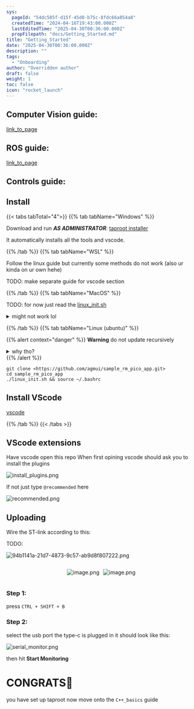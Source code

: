 ```yaml
---
sys:
  pageId: "54dc585f-d15f-45d0-b75c-8fdc66a854a8"
  createdTime: "2024-04-16T19:43:00.000Z"
  lastEditedTime: "2025-04-30T00:36:00.000Z"
  propFilepath: "docs/Getting_Started.md"
title: "Getting_Started"
date: "2025-04-30T00:36:00.000Z"
description: ""
tags:
  - "Onboarding"
author: "Overridden author"
draft: false
weight: 1
toc: false
icon: "rocket_launch"
---
```


## Computer Vision guide:

[link_to_page](86d45bc0-388b-4d26-8848-44f255f73d0e)

## ROS guide:

[link_to_page](3c76c1de-ec8f-46d6-8b0a-294005edc2d5)

## Controls guide:

## Install

{{< tabs tabTotal="4">}}
{{% tab tabName="Windows" %}}

Download and run _**AS ADMINISTRATOR**_: [taproot installer](https://github.com/Thornbots/TeachingFreshies/releases/tag/1.0)

It automatically installs all the tools and vscode.

{{% /tab %}}
{{% tab tabName="WSL" %}}

Follow the linux guide but currently some methods do not work (also ur kinda on ur own hehe)

TODO: make separate guide for vscode section

{{% /tab %}}
{{% tab tabName="MacOS" %}}

TODO: for now just read the [linux_init.sh](https://github.com/agmui/sample_rm_pico_app/blob/main/linux_init.sh)

<details>
<summary>might not work lol</summary>

`brew install libusb pkg-config`

Next install: [vscode](https://code.visualstudio.com/Download)

</details>

{{% /tab %}}
{{% tab tabName="Linux (ubuntu)" %}}

{{% alert context="danger" %}}
**Warning** do not update recursively
<details>
<summary>why tho?</summary>
There are some submodules that may go on for a while (like tinyusb) and I highly
recommend you don't need to get them.
If you want to see what submodules I update just look in `linux_init.sh`
</details>
{{% /alert %}}

```shell
git clone <https://github.com/agmui/sample_rm_pico_app.git>
cd sample_rm_pico_app
./linux_init.sh && source ~/.bashrc
```

## Install VScode

[vscode](https://code.visualstudio.com/Download)

{{% /tab %}}
{{< /tabs >}}

## VScode extensions

Have vscode open this repo
When first opining vscode should ask you to install the plugins

![install_plugins.png](https://prod-files-secure.s3.us-west-2.amazonaws.com/d518164a-d88e-44d1-a4ee-3adb3bd8bce0/89bd30f0-1825-4e77-867b-0a41ce370880/install_plugins.png?X-Amz-Algorithm=AWS4-HMAC-SHA256&X-Amz-Content-Sha256=UNSIGNED-PAYLOAD&X-Amz-Credential=ASIAZI2LB466VUIXGUHL%2F20250615%2Fus-west-2%2Fs3%2Faws4_request&X-Amz-Date=20250615T181046Z&X-Amz-Expires=3600&X-Amz-Security-Token=IQoJb3JpZ2luX2VjEGIaCXVzLXdlc3QtMiJIMEYCIQDeZHRhpmlAAb3i6nnrLQ%2F%2Bf7MMV3wep%2F%2BuE%2B%2Fg8tjbGAIhANCu7RKJLuO3SwP%2BjmEZpz0mYSEu3tNhwjuNnuJbkGM5Kv8DCEsQABoMNjM3NDIzMTgzODA1IgyHlj0%2Fj3IztA2ukpQq3AMabsOKtA04DPDqb55YG6eqmC3xrGqin9c70z7tDh4NMxNueD2A72WWUcrUe%2Br%2Fa%2BVbeTopCdnRPvwVVPSOhGawd5v4XrLABmDdvwxl7a2ZhsxBrXn46hg21QTWkqxd0uPAwWvjnFULbcT8aq8MO0lF8DmsGAOo7YUkOn%2FNBEHhqIIjGpfyJBkMjcw6C0jy0zy%2Fcr1x2Toc42YGoZ82Lf8H5VmDTCem%2F630RNdg%2FyQ9OuJBGylI4%2FgYmBVV0mcX69T61xJZ9t5N%2BRGYSbxKifd5AOukRAYT5Zy9LfwbCdizVwWMJ7uIdrKwCS5tT1JG01pKQHjFiQ1rNqPJM%2Fa39K3LzsKW0V3yRHy1pNQvbe1frTuozyUC4Cjoi83%2BHIjrT5KJcsWbuAmcqNOFDcBooWu82IJhTdSevn3M9Iv4yMJKCWRTYoMngU27OWTrunJv2iOGoO63NEcvDyZe6MAdY2PxOAZSBAEDBWD%2BAscrNOLD568zvGJCIL1wQ5lTMu%2Foh3vcofRyIVRnXqwc9nHOzV0dKgT0sQwcXaSB6rscHVtbNATuvL12oUFf%2Fqz6oU1Ma3kR5mWYa0LoIwMnsbUyBn9UThxpCYzYI3rjcre%2FGPdSmqmJfSHHwkrrvJdpbTC%2BhLzCBjqkAVRuORhFwOH%2F4ofrLFadQp9XxO6THBDQPr1BLeV6x9x%2FkhepxbiOnkoTeizaMWglv2fcISt5ZkLwIuwS0XDlfrra9q0brJJRi78BD576GN26PPdJiq0LwxektJho6FFfsxrraZ0QECvNQG0cQqG%2Bhs9knXYhN3JDfGLT0NB2cCN25F38e8h9i8gl7p4ViEQP2pLw1kPDDmCWJekzoxY8H8CxcDBM&X-Amz-Signature=72aa5101d911133dcf4c4c8d573165de0df04cbeb1f93210ea79c31a1249b1f4&X-Amz-SignedHeaders=host&x-amz-checksum-mode=ENABLED&x-id=GetObject)

If not just type `@recommended` here  

![recommended.png](https://prod-files-secure.s3.us-west-2.amazonaws.com/d518164a-d88e-44d1-a4ee-3adb3bd8bce0/61e661e9-5d85-4dfc-be0d-8d2097a5e793/recommended.png?X-Amz-Algorithm=AWS4-HMAC-SHA256&X-Amz-Content-Sha256=UNSIGNED-PAYLOAD&X-Amz-Credential=ASIAZI2LB466VUIXGUHL%2F20250615%2Fus-west-2%2Fs3%2Faws4_request&X-Amz-Date=20250615T181046Z&X-Amz-Expires=3600&X-Amz-Security-Token=IQoJb3JpZ2luX2VjEGIaCXVzLXdlc3QtMiJIMEYCIQDeZHRhpmlAAb3i6nnrLQ%2F%2Bf7MMV3wep%2F%2BuE%2B%2Fg8tjbGAIhANCu7RKJLuO3SwP%2BjmEZpz0mYSEu3tNhwjuNnuJbkGM5Kv8DCEsQABoMNjM3NDIzMTgzODA1IgyHlj0%2Fj3IztA2ukpQq3AMabsOKtA04DPDqb55YG6eqmC3xrGqin9c70z7tDh4NMxNueD2A72WWUcrUe%2Br%2Fa%2BVbeTopCdnRPvwVVPSOhGawd5v4XrLABmDdvwxl7a2ZhsxBrXn46hg21QTWkqxd0uPAwWvjnFULbcT8aq8MO0lF8DmsGAOo7YUkOn%2FNBEHhqIIjGpfyJBkMjcw6C0jy0zy%2Fcr1x2Toc42YGoZ82Lf8H5VmDTCem%2F630RNdg%2FyQ9OuJBGylI4%2FgYmBVV0mcX69T61xJZ9t5N%2BRGYSbxKifd5AOukRAYT5Zy9LfwbCdizVwWMJ7uIdrKwCS5tT1JG01pKQHjFiQ1rNqPJM%2Fa39K3LzsKW0V3yRHy1pNQvbe1frTuozyUC4Cjoi83%2BHIjrT5KJcsWbuAmcqNOFDcBooWu82IJhTdSevn3M9Iv4yMJKCWRTYoMngU27OWTrunJv2iOGoO63NEcvDyZe6MAdY2PxOAZSBAEDBWD%2BAscrNOLD568zvGJCIL1wQ5lTMu%2Foh3vcofRyIVRnXqwc9nHOzV0dKgT0sQwcXaSB6rscHVtbNATuvL12oUFf%2Fqz6oU1Ma3kR5mWYa0LoIwMnsbUyBn9UThxpCYzYI3rjcre%2FGPdSmqmJfSHHwkrrvJdpbTC%2BhLzCBjqkAVRuORhFwOH%2F4ofrLFadQp9XxO6THBDQPr1BLeV6x9x%2FkhepxbiOnkoTeizaMWglv2fcISt5ZkLwIuwS0XDlfrra9q0brJJRi78BD576GN26PPdJiq0LwxektJho6FFfsxrraZ0QECvNQG0cQqG%2Bhs9knXYhN3JDfGLT0NB2cCN25F38e8h9i8gl7p4ViEQP2pLw1kPDDmCWJekzoxY8H8CxcDBM&X-Amz-Signature=cf0ea29dc641daa21455ae2107f68b270de1a3122ffcf95b36b4e293a53ce6d9&X-Amz-SignedHeaders=host&x-amz-checksum-mode=ENABLED&x-id=GetObject)

## Uploading

Wire the ST-link according to this:

TODO:

![94b1141a-21d7-4873-9c57-ab9d8f807222.png](https://prod-files-secure.s3.us-west-2.amazonaws.com/d518164a-d88e-44d1-a4ee-3adb3bd8bce0/e5fad17d-ab82-4300-9f4c-505ab4b1202c/94b1141a-21d7-4873-9c57-ab9d8f807222.png?X-Amz-Algorithm=AWS4-HMAC-SHA256&X-Amz-Content-Sha256=UNSIGNED-PAYLOAD&X-Amz-Credential=ASIAZI2LB466VUIXGUHL%2F20250615%2Fus-west-2%2Fs3%2Faws4_request&X-Amz-Date=20250615T181046Z&X-Amz-Expires=3600&X-Amz-Security-Token=IQoJb3JpZ2luX2VjEGIaCXVzLXdlc3QtMiJIMEYCIQDeZHRhpmlAAb3i6nnrLQ%2F%2Bf7MMV3wep%2F%2BuE%2B%2Fg8tjbGAIhANCu7RKJLuO3SwP%2BjmEZpz0mYSEu3tNhwjuNnuJbkGM5Kv8DCEsQABoMNjM3NDIzMTgzODA1IgyHlj0%2Fj3IztA2ukpQq3AMabsOKtA04DPDqb55YG6eqmC3xrGqin9c70z7tDh4NMxNueD2A72WWUcrUe%2Br%2Fa%2BVbeTopCdnRPvwVVPSOhGawd5v4XrLABmDdvwxl7a2ZhsxBrXn46hg21QTWkqxd0uPAwWvjnFULbcT8aq8MO0lF8DmsGAOo7YUkOn%2FNBEHhqIIjGpfyJBkMjcw6C0jy0zy%2Fcr1x2Toc42YGoZ82Lf8H5VmDTCem%2F630RNdg%2FyQ9OuJBGylI4%2FgYmBVV0mcX69T61xJZ9t5N%2BRGYSbxKifd5AOukRAYT5Zy9LfwbCdizVwWMJ7uIdrKwCS5tT1JG01pKQHjFiQ1rNqPJM%2Fa39K3LzsKW0V3yRHy1pNQvbe1frTuozyUC4Cjoi83%2BHIjrT5KJcsWbuAmcqNOFDcBooWu82IJhTdSevn3M9Iv4yMJKCWRTYoMngU27OWTrunJv2iOGoO63NEcvDyZe6MAdY2PxOAZSBAEDBWD%2BAscrNOLD568zvGJCIL1wQ5lTMu%2Foh3vcofRyIVRnXqwc9nHOzV0dKgT0sQwcXaSB6rscHVtbNATuvL12oUFf%2Fqz6oU1Ma3kR5mWYa0LoIwMnsbUyBn9UThxpCYzYI3rjcre%2FGPdSmqmJfSHHwkrrvJdpbTC%2BhLzCBjqkAVRuORhFwOH%2F4ofrLFadQp9XxO6THBDQPr1BLeV6x9x%2FkhepxbiOnkoTeizaMWglv2fcISt5ZkLwIuwS0XDlfrra9q0brJJRi78BD576GN26PPdJiq0LwxektJho6FFfsxrraZ0QECvNQG0cQqG%2Bhs9knXYhN3JDfGLT0NB2cCN25F38e8h9i8gl7p4ViEQP2pLw1kPDDmCWJekzoxY8H8CxcDBM&X-Amz-Signature=9bf612cbea9a34dc00ee273a545c714f8e38f0d7f58ded1c368f596f16ebf064&X-Amz-SignedHeaders=host&x-amz-checksum-mode=ENABLED&x-id=GetObject)

<div style="display: flex;flex-direction: row; column-gap:10px; max-width: 630px;justify-content: center;">
<div>

![image.png](https://prod-files-secure.s3.us-west-2.amazonaws.com/d518164a-d88e-44d1-a4ee-3adb3bd8bce0/210ecb78-1116-4d7b-b9b7-2292f66fa2c2/image.png?X-Amz-Algorithm=AWS4-HMAC-SHA256&X-Amz-Content-Sha256=UNSIGNED-PAYLOAD&X-Amz-Credential=ASIAZI2LB466UHWAJO2Y%2F20250615%2Fus-west-2%2Fs3%2Faws4_request&X-Amz-Date=20250615T181052Z&X-Amz-Expires=3600&X-Amz-Security-Token=IQoJb3JpZ2luX2VjEGIaCXVzLXdlc3QtMiJGMEQCIGU9cm6%2FI%2BrbdLxhoki9TRhRQRx2nDO3Is8QeiLpQo1WAiB7FHRh%2BPFeUTIBLTUJRjgb6pj2EvVVFjiHmBhCVJBypCr%2FAwhLEAAaDDYzNzQyMzE4MzgwNSIMBrNVULYJ7AbT%2F1OvKtwDtcMB7XubwuuJOw1QAMXaD1XdWORlMKuiuQXz2HVGrkQ8ysh%2BgqKf2Ak4VVn2VphfhKsP%2FWSR3W4Zj7MDxDz5%2BAv4LQ0%2FpDOrfPqTU%2Bre2FktjSVGPdPXxxS%2FDPV1xJSqIzfyEg2kRxoEVLv3t%2Fr6SfTaVAWJfkAJlMnmSam1lIU1Lbc2kUI4lvWcifxsB4MDy4FNoO4BrJZpb7RBonNsU8zBmhf2WF9Xzbk5MfbDYPh7dYy4H9A0Ml722XEkv6J%2B5HmMeqyUBdXy2WcyFs0dKO%2Fu83%2BQz4OVcZRuHyFkubvxz8vU4MYPVkBrnsUqF7D2kVndKVxf0f7t1Z92ZstNTjiFzfNNOvcOHGqtpYSbHkXLcmks0BqUtSXcaQC7QQZ90Vz85clR%2BfTxSCxiAIokWv%2FXS1rhYf2QO8r47R0iTQg3qFv5RSI%2FpXQDNBUU9DIcUx0IE%2BJxiQKWHpviG26GoP9pui2gZ%2FeZN8UxNa0ekM82Hf8lBfNC5iDVoxgN%2FGn8K0VVzk4SDnIfiAI5D6TRBNw46MZ8qoMEBUNh7z23KWbJ%2FnI%2FCv7GB1yid3d%2Bh0NVOvEvVzm6gy2s9gOm%2F7vl8NIDtlTCwmRzfQFSAsuqPk%2BonKAs9%2F%2BPFBImpTAw44W8wgY6pgEUABE8E9lrf1wWV0q6KLB6%2FvKa6thZeMVrIB%2FCdSJH0IfKLzLDLvzvZq1OFtHgu9UssosXzuzdpHQBXi%2B%2BBl09GJOkJQwQTBnieFrOa9gu0FgTaGJ15lQppI%2FRiR2KC%2FNXsMqLvUhdhqUJ%2BRCsJx0Tu2TywqxQ%2B1gXupDTr0ZRpxKOawheUYKREyFsIqEfPLcAKegv8u0Xtw9CPUhj6%2FkBsdIZhONV&X-Amz-Signature=0be6034de6a473c1a4648c54f6d95215420b6c7b96bda71c5bdc0eccda1b8c7c&X-Amz-SignedHeaders=host&x-amz-checksum-mode=ENABLED&x-id=GetObject)

</div>
<div>

![image.png](https://prod-files-secure.s3.us-west-2.amazonaws.com/d518164a-d88e-44d1-a4ee-3adb3bd8bce0/33a0fd0f-8ca6-4a86-8e09-26e95ded1fff/image.png?X-Amz-Algorithm=AWS4-HMAC-SHA256&X-Amz-Content-Sha256=UNSIGNED-PAYLOAD&X-Amz-Credential=ASIAZI2LB466QIULGVNA%2F20250615%2Fus-west-2%2Fs3%2Faws4_request&X-Amz-Date=20250615T181053Z&X-Amz-Expires=3600&X-Amz-Security-Token=IQoJb3JpZ2luX2VjEGIaCXVzLXdlc3QtMiJHMEUCIQDHCq9dY4wf4muD00sssndZhOOpCGriW7pOR%2FmoU%2Bb%2BRgIgSYHhtnGEO9ttJYb1AmaPr7Cq9yO5O7tRfKYZCugf0F0q%2FwMISxAAGgw2Mzc0MjMxODM4MDUiDMR1DPngoBJamVIf%2FyrcA3RltUGtNUxnTl1c1ShbXS0UpCw2G2bsBMMXelCycl6fl6w%2F4w1Dobxx09XKNenm5pLKSmLXQUdsEkW7RmbSL1B%2FEmKbF1GWooIRKTkUrYSzKWDsxtzlm0O8D1o3gfT3Kvp5zJLG4sMdfDcM91JCFmpzfvsqmCKld08xYw62eORT6ilwmDyDt0EqW4OkYCCxRnvcgjlU0hjEMdydF3XQknhUur0a9Y99f4pEHF0C7sFW2zjQkm2MdzwyuFsdstSZBIU3kHVGJCM3k3tx1O1WpNS%2BQdcYpHVq0y8y8B5Dcb8hUnwX5yHb1xRXveHmIvTmNBcMmPpCJrkE8lIntXm3OHBUQIEJwG9k3FenxP508aiVE1IyIILS9ql%2Bkbwz8ta1AfrV1k2FfXvZooCcllLtnk5Uz1OeOtwkq2H2Qvg9FnyjO2UzEZiHY%2BfYT6zyXNNp9%2BXO8M5%2FFXzBQAM1uTXPOK8DC15uDzE2C%2FgCDWdFV5Tv2C3oBQOvbAHT2%2FQabVRYZAW%2FcV87T8HrJU5ymYyuhHA66gUISQGk%2FTxA1PGlkAh9Zu10jFMpGN8IWdUlg6ZAty%2FqT7r5L6pkZcgY9yd4Zg5JvA1ARoNiFcvnfvYSYgH6W3Hx8KEDA7yfj9FDMMGFvMIGOqUB1ALiltMhpNxR9H3fVlmdCGQ1Dwn7JwRoqFv9YLu00pjspXm0aAbofxiKFtSKdnD%2B1LoWz9QmM6%2BNUPAbLwVIEkrCSO9qdVS7vU9h4mlwMW0PCYyaVxyyZs6HvAWTyOBRcyg0gf0vMQn4%2FSIhrlCWXS0YMiNIwiRSSBTZ%2BTdSlJfkHBqFaedUkxcUs%2B28GHvysy%2BEgBjt0gyS45fF1uLdLjrjmhW0&X-Amz-Signature=3ebd923fc1b9be1d6011b171153ab2746eeb51e1bdcdd815305be89cf3ba4518&X-Amz-SignedHeaders=host&x-amz-checksum-mode=ENABLED&x-id=GetObject)

</div>
</div>

### Step 1:

press `CTRL + SHIFT + B`

### Step 2:

select the usb port the type-c is plugged in it should look like this:

![serial_monitor.png](https://prod-files-secure.s3.us-west-2.amazonaws.com/d518164a-d88e-44d1-a4ee-3adb3bd8bce0/f03f4774-05d4-4393-b6a0-d5efb6d315ab/serial_monitor.png?X-Amz-Algorithm=AWS4-HMAC-SHA256&X-Amz-Content-Sha256=UNSIGNED-PAYLOAD&X-Amz-Credential=ASIAZI2LB466VUIXGUHL%2F20250615%2Fus-west-2%2Fs3%2Faws4_request&X-Amz-Date=20250615T181046Z&X-Amz-Expires=3600&X-Amz-Security-Token=IQoJb3JpZ2luX2VjEGIaCXVzLXdlc3QtMiJIMEYCIQDeZHRhpmlAAb3i6nnrLQ%2F%2Bf7MMV3wep%2F%2BuE%2B%2Fg8tjbGAIhANCu7RKJLuO3SwP%2BjmEZpz0mYSEu3tNhwjuNnuJbkGM5Kv8DCEsQABoMNjM3NDIzMTgzODA1IgyHlj0%2Fj3IztA2ukpQq3AMabsOKtA04DPDqb55YG6eqmC3xrGqin9c70z7tDh4NMxNueD2A72WWUcrUe%2Br%2Fa%2BVbeTopCdnRPvwVVPSOhGawd5v4XrLABmDdvwxl7a2ZhsxBrXn46hg21QTWkqxd0uPAwWvjnFULbcT8aq8MO0lF8DmsGAOo7YUkOn%2FNBEHhqIIjGpfyJBkMjcw6C0jy0zy%2Fcr1x2Toc42YGoZ82Lf8H5VmDTCem%2F630RNdg%2FyQ9OuJBGylI4%2FgYmBVV0mcX69T61xJZ9t5N%2BRGYSbxKifd5AOukRAYT5Zy9LfwbCdizVwWMJ7uIdrKwCS5tT1JG01pKQHjFiQ1rNqPJM%2Fa39K3LzsKW0V3yRHy1pNQvbe1frTuozyUC4Cjoi83%2BHIjrT5KJcsWbuAmcqNOFDcBooWu82IJhTdSevn3M9Iv4yMJKCWRTYoMngU27OWTrunJv2iOGoO63NEcvDyZe6MAdY2PxOAZSBAEDBWD%2BAscrNOLD568zvGJCIL1wQ5lTMu%2Foh3vcofRyIVRnXqwc9nHOzV0dKgT0sQwcXaSB6rscHVtbNATuvL12oUFf%2Fqz6oU1Ma3kR5mWYa0LoIwMnsbUyBn9UThxpCYzYI3rjcre%2FGPdSmqmJfSHHwkrrvJdpbTC%2BhLzCBjqkAVRuORhFwOH%2F4ofrLFadQp9XxO6THBDQPr1BLeV6x9x%2FkhepxbiOnkoTeizaMWglv2fcISt5ZkLwIuwS0XDlfrra9q0brJJRi78BD576GN26PPdJiq0LwxektJho6FFfsxrraZ0QECvNQG0cQqG%2Bhs9knXYhN3JDfGLT0NB2cCN25F38e8h9i8gl7p4ViEQP2pLw1kPDDmCWJekzoxY8H8CxcDBM&X-Amz-Signature=af19a8a2d16b02a45478fc50ef950dcc0cd1e774cd59ec1a08efceb026731e2a&X-Amz-SignedHeaders=host&x-amz-checksum-mode=ENABLED&x-id=GetObject)

then hit **Start Monitoring**

# CONGRATS🎉

you have set up taproot now move onto the `C++_basics` guide
